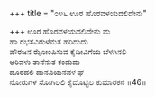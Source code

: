 +++
title = "೦೪೬ ಊರ ಹೊರವಳಯದಲಿದೇನು"

+++
ಊರ ಹೊರವಳಯದಲಿದೇನು ಮ  
ಹಾ ರಭಸವಿರುಳೆನುತ ಹರಿದುದು   
ಪೌರಜನ ಝೋಂಪಿಸುವ ಕೈದೀವಿಗೆಯ ಬೆಳಗಿನಲಿ  
ಅರಿವಳು ತಾನೆನುತ ಕಂಡುದು   
ದೂರದಲಿ ದಾನವಿಯನವಳ ಘ  
ನೋರುಗಳ ಸೋಗಿಲಲಿ ಕೈದೊಟ್ಟಿಲ ಕುಮಾರಕನ      ॥46॥